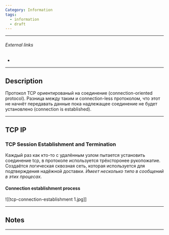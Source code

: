 ```yaml
---
Category: Information
tags:
  - information
  - draft
---
```

---
###### External links
- 
---
## Description
Протокол TCP ориентированый на соединение (connection-oriented protocol). Разница между таким и connection-less протоколом, что этот не начнёт передавать данные пока надлежащее соединение не будет установлено (connection is established).

---
## TCP IP
### TCP Session Establishment and Termination
Каждый раз как кто-то с удалённым узлом пытается установить соединение tcp, в протоколе используется трёхсторонее рукопожатие. Создаётся логическая сквозная сеть, которая используется для подтверждения надёжной доставки. *Имеет несколько типо в сообщений в этих процесах.*

#### Connection establishment process
![[tcp-connection-establishment 1.jpg]]



---
## Notes


---
